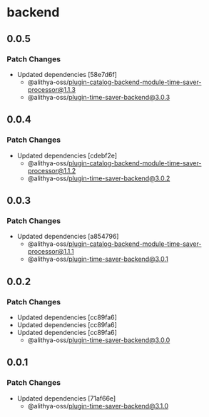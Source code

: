 # backend

## 0.0.5

### Patch Changes

- Updated dependencies [58e7d6f]
  - @alithya-oss/plugin-catalog-backend-module-time-saver-processor@1.1.3
  - @alithya-oss/plugin-time-saver-backend@3.0.3

## 0.0.4

### Patch Changes

- Updated dependencies [cdebf2e]
  - @alithya-oss/plugin-catalog-backend-module-time-saver-processor@1.1.2
  - @alithya-oss/plugin-time-saver-backend@3.0.2

## 0.0.3

### Patch Changes

- Updated dependencies [a854796]
  - @alithya-oss/plugin-catalog-backend-module-time-saver-processor@1.1.1
  - @alithya-oss/plugin-time-saver-backend@3.0.1

## 0.0.2

### Patch Changes

- Updated dependencies [cc89fa6]
- Updated dependencies [cc89fa6]
- Updated dependencies [cc89fa6]
  - @alithya-oss/plugin-time-saver-backend@3.0.0

## 0.0.1

### Patch Changes

- Updated dependencies [71af66e]
  - @alithya-oss/plugin-time-saver-backend@3.1.0
